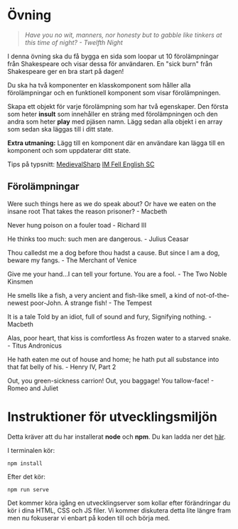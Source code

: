# Övning

> *Have you no wit, manners, nor honesty but to gabble like tinkers at this time of night? - Twelfth Night*

I denna övning ska du få bygga en sida som loopar ut 10 förolämpningar från Shakespeare och visar dessa för användaren.
En "sick burn" från Shakespeare ger en bra start på dagen!

Du ska ha två komponenter en klasskomponent som håller alla förolämpningar och en 
funktionell komponent som visar förolämpningen.

Skapa ett objekt för varje förolämpning som har två egenskaper. Den första som heter **insult** som innehåller en sträng med förolämpningen och den andra som heter **play** med pjäsen namn. Lägg sedan alla objekt i en array som sedan ska läggas till i ditt state.

**Extra utmaning:** Lägg till en komponent där en användare kan lägga till en komponent och som uppdaterar ditt state.

Tips på typsnitt: [MedievalSharp](https://fonts.google.com/specimen/MedievalSharp)
				[IM Fell English SC](https://fonts.google.com/specimen/IM+Fell+English+SC)

## Förolämpningar

Were such things here as we do speak about? Or have we eaten on the insane root That takes the reason prisoner? - Macbeth

Never hung poison on a fouler toad - Richard III

He thinks too much: such men are dangerous. - Julius Ceasar 

Thou calledst me a dog before thou hadst a cause. But since I am a dog, beware my fangs. - The Merchant of Venice 

Give me your hand...I can tell your fortune. You are a fool. - The Two Noble Kinsmen

He smells like a fish, a very ancient and fish-like smell, a kind of not-of-the-newest poor-John. A strange fish! - The Tempest

It is a tale Told by an idiot, full of sound and fury, Signifying nothing. - Macbeth

Alas, poor heart, that kiss is comfortless As frozen water to a starved snake. - Titus Andronicus

He hath eaten me out of house and home; he hath put all substance into that fat belly of his. - Henry IV, Part 2

Out, you green-sickness carrion! Out, you baggage! You tallow-face! - Romeo and Juliet

# Instruktioner för utvecklingsmiljön

Detta kräver att du har installerat **node** och **npm**. Du kan ladda ner det [här](https://nodejs.org/en/).

I terminalen kör:
```
npm install
````

Efter det kör:

```
npm run serve
````

Det kommer köra igång en utvecklingserver som kollar efter förändringar du kör i dina HTML, CSS och JS filer. Vi kommer diskutera detta lite längre fram men nu fokuserar vi enbart på koden till och börja med.